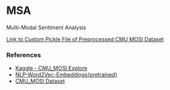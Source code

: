 # MSA

Multi-Modal Sentiment Analysis

[Link to Custom Pickle File of Preprocessed CMU MOSI Dataset](https://drive.google.com/file/d/1Puf58BY-ko10YIJ964Ge0bRIxbGr-7ce/view?usp=sharing)

### References
- [Kaggle - CMU_MOSI Explore](https://www.kaggle.com/code/neelaryan/cmu-mosi-explore)
- [NLP-Word2Vec-Embeddings(pretrained)](https://www.kaggle.com/datasets/pkugoodspeed/nlpword2vecembeddingspretrained/data)
- [CMU_MOSI Dataset](https://github.com/CMU-MultiComp-Lab/CMU-MultimodalSDK)
